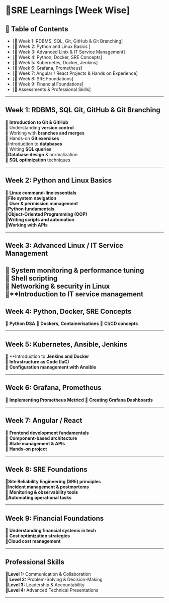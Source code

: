 # 🚀SRE Learnings [Week Wise] 

## 📌 Table of Contents  
- [📍 Week 1: RDBMS, SQL, Git, GitHub & Git Branching]
- [📍 Week 2: Python and Linux Basics ] 
- [📍 Week 3: Advanced Linix & IT Service Management] 
- [📍 Week 4: Python, Docker, SRE Concepts]  
- [📍 Week 5: Kubernetes, Docker, Jenkins] 
- [📍 Week 6: Grafana, Prometheus]
- [📍 Week 7: Angular / React Projects & Hands on Experience] 
- [📍 Week 8: SRE Foundations]  
- [📍 Week 9: Financial Foundations] 
- [📍 Assessments & Professional Skills] 

---

##  Week 1: RDBMS, SQL Git, GitHub & Git Branching  
🔹 **Introduction to Git & GitHub**  
🔹 Understanding **version control**  
🔹 Working with **branches and merges**  
🔹 Hands-on **Git exercises**  
🔹Introduction to **databases**  
🔹 Writing **SQL queries**  
🔹**Database design** & normalization  
🔹 **SQL optimization** techniques

---

##  Week 2: Python and Linux Basics
   🔹 **Linux command-line essentials**  
   🔹**File system navigation**  
   🔹 **User & permission management**  
   🔹**Python fundamentals**  
   🔹**Object-Oriented Programming (OOP)**  
   🔹**Writing scripts and automation**  
   🔹**Working with APIs**
    

---

##  Week 3: Advanced Linux / IT Service Management  

🔹 **System monitoring** & performance tuning  
🔹 **Shell scripting**  
🔹 **Networking & security in Linux** 
🔹**Introduction to **IT service management** 
---

##  Week 4:  Python, Docker, SRE Concepts
 🔹  **Python DSA**
 🔹  **Dockers, Containerisations**
 🔹  **CI/CD concepts**

---

##  Week 5:  Kubernetes, Ansible, Jenkins
🔹  **Introduction to **Jenkins and Docker**  
🔹  **Infrastructure as Code (IaC)**  
🔹  **Configuration management with Ansible**
  

---

##  Week 6:  Grafana, Prometheus 
🔹  **Implementing Prometheus Metricd**
🔹 **Creating Grafana Dashboards**
   

---

## Week 7: Angular / React  
🔹 **Frontend development fundamentals**  
🔹 **Component-based architecture**  
🔹 **State management & APIs**  
🔹 **Hands-on project**  

---

## Week 8: SRE Foundations  
 🔹**Site Reliability Engineering (SRE) principles**  
 🔹**Incident management & postmortems**  
 🔹 **Monitoring & observability tools**  
 🔹**Automating operational tasks**  

---

## Week 9: Financial Foundations  
🔹 **Understanding financial systems in tech**  
🔹 **Cost optimization strategies**  
🔹**Cloud cost management**  

---

## Professional Skills   
 🔹**Level 1:** Communication & Collaboration  
 🔹 **Level 2:** Problem-Solving & Decision-Making  
 🔹**Level 3:** Leadership & Accountability  
 🔹**Level 4:** Advanced Technical Presentations  

---


